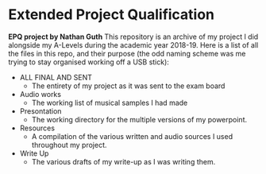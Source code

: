 # Extended Project Qualification
**EPQ project by Nathan Guth**
This repository is an archive of my project I did alongside my A-Levels during the academic year 2018-19.
Here is a list of all the files in this repo, and their purpose (the odd naming scheme was me trying to stay organised working off a USB stick):


- ALL FINAL AND SENT
	 - The entirety of my project as it was sent to the exam board
 - Audio works
	 -  The working list of musical samples I had made
 - Presontation
	 - The working directory for the multiple versions of my powerpoint.
 - Resources
 	 - A compilation of the various written and audio sources I used throughout my project.
 - Write Up
	 - The various drafts of my write-up as I was writing them.

